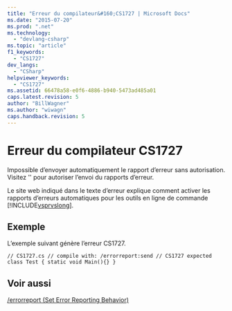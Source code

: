 ```yaml
---
title: "Erreur du compilateur&#160;CS1727 | Microsoft Docs"
ms.date: "2015-07-20"
ms.prod: ".net"
ms.technology: 
  - "devlang-csharp"
ms.topic: "article"
f1_keywords: 
  - "CS1727"
dev_langs: 
  - "CSharp"
helpviewer_keywords: 
  - "CS1727"
ms.assetid: 66478a58-e0f6-4886-b940-5473ad485a01
caps.latest.revision: 5
author: "BillWagner"
ms.author: "wiwagn"
caps.handback.revision: 5
---
```

# Erreur du compilateur&#160;CS1727
Impossible d’envoyer automatiquement le rapport d’erreur sans autorisation. Visitez '' pour autoriser l’envoi du rapports d’erreur.  
  
 Le site web indiqué dans le texte d’erreur explique comment activer les rapports d’erreurs automatiques pour les outils en ligne de commande [!INCLUDE[vsprvslong](../../csharp/misc/includes/vsprvslong-md.md)].  
  
## Exemple  
 L’exemple suivant génère l’erreur CS1727.  
  
```  
// CS1727.cs // compile with: /errorreport:send // CS1727 expected class Test { static void Main(){} }  
```  
  
## Voir aussi  
 [\/errorreport \(Set Error Reporting Behavior\)](../../csharp/language-reference/compiler-options/errorreport-compiler-option.md)
